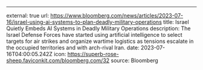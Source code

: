 ---
external: true
url: https://www.bloomberg.com/news/articles/2023-07-16/israel-using-ai-systems-to-plan-deadly-military-operations
title: Israel Quietly Embeds AI Systems in Deadly Military Operations
description: The Israel Defense Forces have started using artificial intelligence to select targets for air strikes and organize wartime logistics as tensions escalate in the occupied territories and with arch-rival Iran.
date: 2023-07-16T04:00:05.242Z
icon: https://superb-rose-sheep.faviconkit.com/bloomberg.com/32
source: Bloomberg